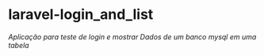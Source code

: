 # laravel-login_and_list
###### Aplicação para teste de login e mostrar Dados de um banco mysql em uma tabela
